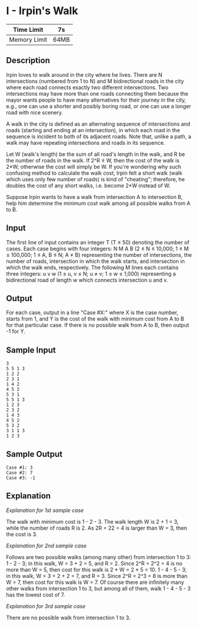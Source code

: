 # I - Irpin's Walk

| Time Limit   | 7s   |
|--------------|------|
| Memory Limit | 64MB |

## Description

Irpin loves to walk around in the city where he lives. There are N intersections (numbered from 1 to N) and M bidirectional roads in the city where each road connects exactly two different intersections. Two intersections may have more than one roads connecting them because the mayor wants people to have many alternatives for their journey in the city, e.g., one can use a shorter and posibly boring road, or one can use a longer road with nice scenery.

A walk in the city is defined as an alternating sequence of intersections and roads (starting and ending at an intersection), in which each road in the sequence is incident to both of its adjacent roads. Note that, unlike a path, a walk may have repeating intersections and roads in its sequence.

Let W (walk's length) be the sum of all road's length in the walk, and R be the number of roads in the walk. If 2^R ≤ W, then the cost of the walk is 2\*W; otherwise the cost will simply be W. If you're wondering why such confusing method to calculate the walk cost, Irpin felt a short walk (walk which uses only few number of roads) is kind of "cheating"; therefore, he doubles the cost of any short walks, i.e. become 2\*W instead of W.

Suppose Irpin wants to have a walk from intersection A to intersection B, help him determine the minimum cost walk among all possible walks from A to B.

## Input

The first line of input contains an integer T (T ≤ 50) denoting the number of cases. Each case begins with four integers: N M A B (2 ≤ N ≤ 10,000; 1 ≤ M ≤ 100,000; 1 ≤ A, B ≤ N; A ≠ B) representing the number of intersections, the number of roads, intersection in which the walk starts, and intersection in which the walk ends, respectively. The following M lines each contains three integers: u v w (1 ≤ u, v ≤ N; u ≠ v; 1 ≤ w ≤ 1,000) representing a bidirectional road of length w which connects intersection u and v.

## Output

For each case, output in a line "Case #X:" where X is the case number, starts from 1, and Y is the cost of the walk with minimum cost from A to B for that particular case. If there is no possible walk from A to B, then output -1 for Y.

## Sample Input

	3
	5 5 1 3
	1 2 2
	2 3 1
	1 4 2
	4 5 2
	5 3 1
	5 5 1 3
	1 2 3
	2 3 2
	1 4 3
	4 5 2
	5 3 2
	3 1 1 3
	1 2 3

## Sample Output

	Case #1: 3
	Case #2: 7
	Case #3: -1

## Explanation

*Explanation for 1st sample case*

The walk with minimum cost is 1 - 2 - 3. The walk length W is 2 + 1 = 3, while the number of roads R is 2. As 2R = 22 = 4 is larger than W = 3, then the cost is 3.

*Explanation for 2nd sample case*

Follows are two possible walks (among many other) from intersection 1 to 3:
1 - 2 - 3; in this walk, W = 3 + 2 = 5, and R = 2. Since 2^R = 2^2 = 4 is no more than W = 5, then cost for this walk is 2 * W = 2 * 5 = 10.
1 - 4 - 5 - 3; in this walk, W = 3 + 2 + 2 = 7, and R = 3. Since 2^R = 2^3 = 8 is more than W = 7, then cost for this walk is W = 7.
Of course there are infinitely many other walks from intersection 1 to 3, but among all of them, walk 1 - 4 - 5 - 3 has the lowest cost of 7.

*Explanation for 3rd sample case*

There are no possible walk from intersection 1 to 3.
